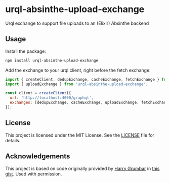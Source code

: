 # urql-absinthe-upload-exchange

Urql exchange to support file uploads to an (Elixir) Absinthe backend

## Usage

Install the package:

```bash
npm install urql-absinthe-upload-exchange
```

Add the exchange to your urql client, right before the fetch exchange:

```javascript
import { createClient, dedupExchange, cacheExchange, fetchExchange } from 'urql';
import { uploadExchange } from 'urql-absinthe-upload-exchange';

const client = createClient({
  url: 'http://localhost:4000/graphql',
  exchanges: [dedupExchange, cacheExchange, uploadExchange, fetchExchange],
});
```

## License

This project is licensed under the MIT License. See the [LICENSE](./LICENSE) file for details.

## Acknowledgements

This project is based on code originally provided by [Harry Grumbar](https://github.com/harrygr) in [this gist](https://gist.github.com/harrygr). Used with permission.
